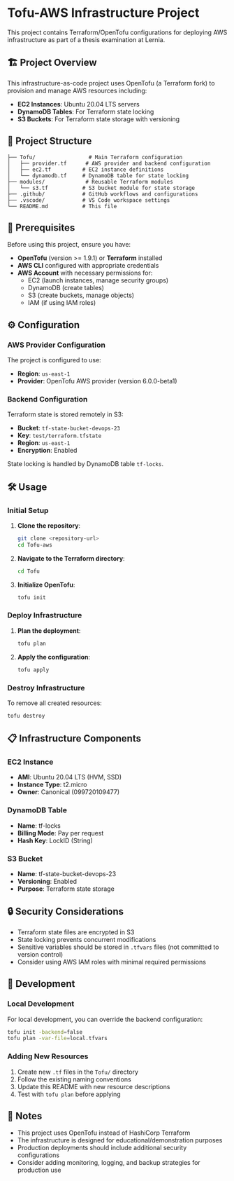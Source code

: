 # Tofu-AWS Infrastructure Project

This project contains Terraform/OpenTofu configurations for deploying AWS infrastructure as part of a thesis examination at Lernia.

## 🏗️ Project Overview

This infrastructure-as-code project uses OpenTofu (a Terraform fork) to provision and manage AWS resources including:

- **EC2 Instances**: Ubuntu 20.04 LTS servers
- **DynamoDB Tables**: For Terraform state locking
- **S3 Buckets**: For Terraform state storage with versioning

## 📁 Project Structure

```
├── Tofu/                 # Main Terraform configuration
│   ├── provider.tf      # AWS provider and backend configuration
│   ├── ec2.tf          # EC2 instance definitions
│   └── dynamodb.tf     # DynamoDB table for state locking
├── modules/             # Reusable Terraform modules
│   └── s3.tf           # S3 bucket module for state storage
├── .github/            # GitHub workflows and configurations
├── .vscode/            # VS Code workspace settings
└── README.md           # This file
```

## 🚀 Prerequisites

Before using this project, ensure you have:

- **OpenTofu** (version >= 1.9.1) or **Terraform** installed
- **AWS CLI** configured with appropriate credentials
- **AWS Account** with necessary permissions for:
  - EC2 (launch instances, manage security groups)
  - DynamoDB (create tables)
  - S3 (create buckets, manage objects)
  - IAM (if using IAM roles)

## ⚙️ Configuration

### AWS Provider Configuration

The project is configured to use:
- **Region**: `us-east-1`
- **Provider**: OpenTofu AWS provider (version 6.0.0-beta1)

### Backend Configuration

Terraform state is stored remotely in S3:
- **Bucket**: `tf-state-bucket-devops-23`
- **Key**: `test/terraform.tfstate`
- **Region**: `us-east-1`
- **Encryption**: Enabled

State locking is handled by DynamoDB table `tf-locks`.

## 🛠️ Usage

### Initial Setup

1. **Clone the repository**:
   ```bash
   git clone <repository-url>
   cd Tofu-aws
   ```

2. **Navigate to the Terraform directory**:
   ```bash
   cd Tofu
   ```

3. **Initialize OpenTofu**:
   ```bash
   tofu init
   ```

### Deploy Infrastructure

1. **Plan the deployment**:
   ```bash
   tofu plan
   ```

2. **Apply the configuration**:
   ```bash
   tofu apply
   ```

### Destroy Infrastructure

To remove all created resources:
```bash
tofu destroy
```

## 📋 Infrastructure Components

### EC2 Instance
- **AMI**: Ubuntu 20.04 LTS (HVM, SSD)
- **Instance Type**: t2.micro
- **Owner**: Canonical (099720109477)

### DynamoDB Table
- **Name**: tf-locks
- **Billing Mode**: Pay per request
- **Hash Key**: LockID (String)

### S3 Bucket
- **Name**: tf-state-bucket-devops-23
- **Versioning**: Enabled
- **Purpose**: Terraform state storage

## 🔒 Security Considerations

- Terraform state files are encrypted in S3
- State locking prevents concurrent modifications
- Sensitive variables should be stored in `.tfvars` files (not committed to version control)
- Consider using AWS IAM roles with minimal required permissions

## 🧪 Development

### Local Development

For local development, you can override the backend configuration:

```bash
tofu init -backend=false
tofu plan -var-file=local.tfvars
```

### Adding New Resources

1. Create new `.tf` files in the `Tofu/` directory
2. Follow the existing naming conventions
3. Update this README with new resource descriptions
4. Test with `tofu plan` before applying

## 📝 Notes

- This project uses OpenTofu instead of HashiCorp Terraform
- The infrastructure is designed for educational/demonstration purposes
- Production deployments should include additional security configurations
- Consider adding monitoring, logging, and backup strategies for production use
